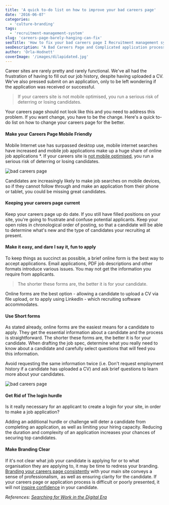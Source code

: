 ```yaml
---
title: 'A quick to-do list on how to improve your bad careers page'
date: '2016-06-07'
categories:
  - 'culture-branding'
tags:
  - 'recruitment-management-system'
slug: 'careers-page-barely-hanging-can-fix'
seoTitle: 'How to fix your bad careers page I Recruitment management system'
seoDescription: "A Bad Careers Page and Complicated application processes are the bane of any job hunter’s existence. Ensure that you're converting clicks into applicants."
author: 'Orla-Hodnett'
coverImage: '/images/dilapidated.jpg'
---
```


Career sites are rarely pretty and rarely functional. We've all had the frustration of having to fill out our job history, despite having uploaded a CV. We've also pressed submit on an application, only to be left wondering if the application was received or successful.

> If your careers site is not mobile optimised, you run a serious risk of deterring or losing candidates.

Your careers page should not look like this and you need to address this problem. If you want change, you have to be the change. Here's a quick to-do list on how to change your careers page for the better.

#### **Make your Careers Page Mobile Friendly**

Mobile Internet use has surpassed desktop use, mobile internet searches have increased and mobile job applications make up a huge share of online job applications \*. If your careers site is [not mobile optimised](http://www.socialtalent.co/blog/mobile-job-search), you run a serious risk of deterring or losing candidates.

![bad careers page](/images/mobile-optimised.jpg)

Candidates are increasingly likely to make job searches on mobile devices, so if they cannot follow through and make an application from their phone or tablet, you could be missing great candidates.

#### **Keeping your careers page current**

Keep your careers page up do date. If you still have filled positions on your site, you're going to frustrate and confuse potential applicants. Keep your open roles in chronological order of posting, so that a candidate will be able to determine what's new and the type of candidates your recruiting at present.

#### **Make it easy, and dare I say it, fun to apply**

To keep things as succinct as possible, a brief online form is the best way to accept applications. Email applications, PDF job descriptions and other formats introduce various issues. You may not get the information you require from applicants.

> The shorter these forms are, the better it is for your candidate.

Online forms are the best option - allowing a candidate to upload a CV via file upload, or to apply using LinkedIn - which recruiting software accommodates.

#### **Use Short forms**

As stated already, online forms are the easiest means for a candidate to apply. They get the essential information about a candidate and the process is straightforward. The shorter these forms are, the better it is for your candidate. When drafting the job spec, determine what you really need to know about a candidate and carefully select questions that will feed you this information.

Avoid requesting the same information twice (i.e. Don't request employment history if a candidate has uploaded a CV) and ask brief questions to learn more about your candidates.

![bad careers page](/images/login-e1465291137712.jpg)

#### **Get Rid of The login hurdle**

Is it really necessary for an applicant to create a login for your site, in order to make a job application?

Adding an additional hurdle or challenge will deter a candidate from completing an application, as well as limiting your hiring capacity. Reducing the duration and complexity of an application increases your chances of securing top candidates.

#### **Make Branding Clear**

If it's not clear what job your candidate is applying for or to what organisation they are applying to, it may be time to redress your branding. [Branding your careers page consistently](http://www.workology.com/company-careers-page-employment-brand/http://www.workology.com/company-careers-page-employment-brand/) with your main site conveys a sense of professionalism,  as well as ensuring clarity for the candidate. If your careers page or application process is difficult or poorly presented, it will not [inspire confidence](http://www.eremedia.com/ere/the-12-ways-you-can-improve-your-corporate-careers-site/) in your candidate.

_References: [Searching for Work in the Digital Era](http://www.pewinternet.org/2015/11/19/searching-for-work-in-the-digital-era/)_
